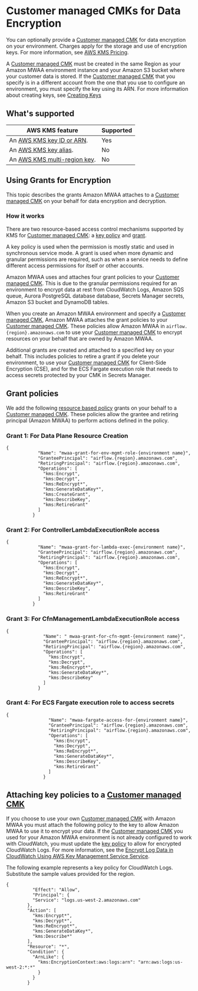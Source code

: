 # Customer managed CMKs for Data Encryption<a name="custom-keys-certs"></a>

You can optionally provide a  [Customer managed CMK](https://docs.aws.amazon.com/kms/latest/developerguide/concepts.html#customer-cmk) for data encryption on your environment\. Charges apply for the storage and use of encryption keys\. For more information, see [AWS KMS Pricing](http://aws.amazon.com/kms/pricing/)\.

A  [Customer managed CMK](https://docs.aws.amazon.com/kms/latest/developerguide/concepts.html#customer-cmk) must be created in the same Region as your Amazon MWAA environment instance and your Amazon S3 bucket where your customer data is stored\. If the  [Customer managed CMK](https://docs.aws.amazon.com/kms/latest/developerguide/concepts.html#customer-cmk) that you specify is in a different account from the one that you use to configure an environment, you must specify the key using its ARN\. For more information about creating keys, see [Creating Keys](https://docs.aws.amazon.com/kms/latest/developerguide/create-keys.html)

## What's supported<a name="custom-keys-grants-support"></a>


| AWS KMS feature | Supported | 
| --- | --- | 
|  An [AWS KMS key ID or ARN](https://docs.aws.amazon.com/kms/latest/developerguide/find-cmk-id-arn.html)\.  |  Yes  | 
|  An [AWS KMS key alias](https://docs.aws.amazon.com/kms/latest/developerguide/kms-alias.html)\.  |  No  | 
|  An [AWS KMS multi\-region key](https://docs.aws.amazon.com/kms/latest/developerguide/multi-region-keys-overview.html)\.  |  No  | 

## Using Grants for Encryption<a name="custom-keys-grants-provide"></a>

This topic describes the grants Amazon MWAA attaches to a  [Customer managed CMK](https://docs.aws.amazon.com/kms/latest/developerguide/concepts.html#customer-cmk) on your behalf for data encryption and decryption\.

### How it works<a name="custom-keys-certs-grants"></a>

There are two resource\-based access control mechanisms supported by KMS for  [Customer managed CMK](https://docs.aws.amazon.com/kms/latest/developerguide/concepts.html#customer-cmk): a [key policy](https://docs.aws.amazon.com/kms/latest/developerguide/key-policies.html) and [grant](https://docs.aws.amazon.com/kms/latest/developerguide/grants.html)\.

A key policy is used when the permission is mostly static and used in synchronous service mode\. A grant is used when more dynamic and granular permissions are required, such as when a service needs to define different access permissions for itself or other accounts\.

Amazon MWAA uses and attaches four grant policies to your  [Customer managed CMK](https://docs.aws.amazon.com/kms/latest/developerguide/concepts.html#customer-cmk)\. This is due to the granular permissions required for an environment to encrypt data at rest from CloudWatch Logs, Amazon SQS queue, Aurora PostgreSQL database database, Secrets Manager secrets, Amazon S3 bucket and DynamoDB tables\.

When you create an Amazon MWAA environment and specify a  [Customer managed CMK](https://docs.aws.amazon.com/kms/latest/developerguide/concepts.html#customer-cmk), Amazon MWAA attaches the grant policies to your [Customer managed CMK](https://docs.aws.amazon.com/kms/latest/developerguide/concepts.html#customer-cmk)\. These policies allow Amazon MWAA in `airflow.{region}.amazonaws.com` to use your  [Customer managed CMK](https://docs.aws.amazon.com/kms/latest/developerguide/concepts.html#customer-cmk) to encrypt resources on your behalf that are owned by Amazon MWAA\. 

Additional grants are created and attached to a specified key on your behalf\. This includes policies to retire a grant if you delete your environment, to use your  [Customer managed CMK](https://docs.aws.amazon.com/kms/latest/developerguide/concepts.html#customer-cmk) for Client\-Side Encryption \(CSE\), and for the ECS Fargate execution role that needs to access secrets protected by your CMK in Secrets Manager\.

## Grant policies<a name="custom-keys-certs-grant-policies"></a>

We add the following [resource based policy](https://docs.aws.amazon.com/IAM/latest/UserGuide/access_policies_identity-vs-resource.html) grants on your behalf to a  [Customer managed CMK](https://docs.aws.amazon.com/kms/latest/developerguide/concepts.html#customer-cmk)\. These policies allow the grantee and retiring principal \(Amazon MWAA\) to perform actions defined in the policy\.

### Grant 1: For Data Plane Resource Creation<a name="custom-keys-certs-grant-policies-1"></a>

```
{
            "Name": "mwaa-grant-for-env-mgmt-role-{environment name}",
            "GranteePrincipal": "airflow.{region}.amazonaws.com",
            "RetiringPrincipal": "airflow.{region}.amazonaws.com",
            "Operations": [
              "kms:Encrypt",
              "kms:Decrypt",
              "kms:ReEncrypt*",
              "kms:GenerateDataKey*",
              "kms:CreateGrant",
              "kms:DescribeKey",
              "kms:RetireGrant"
            ]
          }
```

### Grant 2: For ControllerLambdaExecutionRole access<a name="custom-keys-certs-grant-policies-2"></a>

```
{
            "Name": "mwaa-grant-for-lambda-exec-{environment name}",
            "GranteePrincipal": "airflow.{region}.amazonaws.com",
            "RetiringPrincipal": "airflow.{region}.amazonaws.com",
            "Operations": [
              "kms:Encrypt",
              "kms:Decrypt",
              "kms:ReEncrypt*",
              "kms:GenerateDataKey*",
              "kms:DescribeKey",
              "kms:RetireGrant"
            ]
          }
```

### Grant 3: For CfnManagementLambdaExecutionRole access<a name="custom-keys-certs-grant-policies-3"></a>

```
{
              "Name": " mwaa-grant-for-cfn-mgmt-{environment name}",
              "GranteePrincipal": "airflow.{region}.amazonaws.com",
              "RetiringPrincipal": "airflow.{region}.amazonaws.com",
              "Operations": [
                "kms:Encrypt",
                "kms:Decrypt",
                "kms:ReEncrypt*",
                "kms:GenerateDataKey*",
                "kms:DescribeKey"
              ]
            }
```

### Grant 4: For ECS Fargate execution role to access secrets<a name="custom-keys-certs-grant-policies-4"></a>

```
{
                "Name": "mwaa-fargate-access-for-{environment name}",
                "GranteePrincipal": "airflow.{region}.amazonaws.com",
                "RetiringPrincipal": "airflow.{region}.amazonaws.com",
                "Operations": [
                  "kms:Encrypt",
                  "kms:Decrypt",
                  "kms:ReEncrypt*",
                  "kms:GenerateDataKey*",
                  "kms:DescribeKey",
                  "kms:RetireGrant"
                ]
              }
```

## Attaching key policies to a [Customer managed CMK](https://docs.aws.amazon.com/kms/latest/developerguide/concepts.html#customer-cmk)<a name="custom-keys-certs-grant-policies-attach"></a>

If you choose to use your own [Customer managed CMK](https://docs.aws.amazon.com/kms/latest/developerguide/concepts.html#customer-cmk) with Amazon MWAA you must attach the following policy to the key to allow Amazon MWAA to use it to encrypt your data\. If the [Customer managed CMK](https://docs.aws.amazon.com/kms/latest/developerguide/concepts.html#customer-cmk) you used for your Amazon MWAA environment is not already configured to work with CloudWatch, you must update the [key policy](https://docs.aws.amazon.com/kms/latest/developerguide/key-policies.html) to allow for encrypted CloudWatch Logs\. For more information, see the [Encrypt Log Data in CloudWatch Using AWS Key Management Service Service](https://docs.aws.amazon.com/AmazonCloudWatch/latest/logs/encrypt-log-data-kms.html)\.

The following example represents a key policy for CloudWatch Logs\. Substitute the sample values provided for the region\.

```
{
          "Effect": "Allow",
          "Principal": {
          "Service": "logs.us-west-2.amazonaws.com"
        },
        "Action": [
          "kms:Encrypt*",
          "kms:Decrypt*",
          "kms:ReEncrypt*",
          "kms:GenerateDataKey*",
          "kms:Describe*"
        ],
        "Resource": "*",
        "Condition": {
          "ArnLike": {
            "kms:EncryptionContext:aws:logs:arn": "arn:aws:logs:us-west-2:*:*"
            }
          }
        }
```